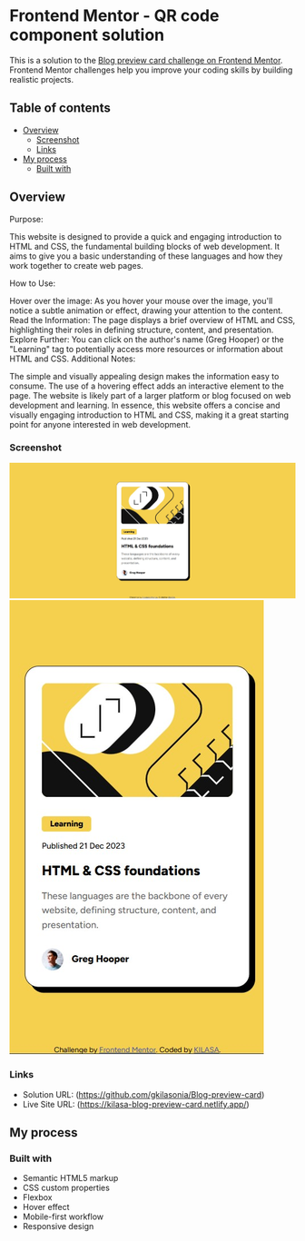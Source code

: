 # Frontend Mentor - QR code component solution

This is a solution to the [Blog preview card challenge on Frontend Mentor](https://www.frontendmentor.io/challenges/blog-preview-card-ckPaj01IcS). Frontend Mentor challenges help you improve your coding skills by building realistic projects.

## Table of contents

- [Overview](#overview)
  - [Screenshot](#screenshot)
  - [Links](#links)
- [My process](#my-process)
  - [Built with](#built-with)

## Overview

Purpose:

This website is designed to provide a quick and engaging introduction to HTML and CSS, the fundamental building blocks of web development. It aims to give you a basic understanding of these languages and how they work together to create web pages.

How to Use:

Hover over the image: As you hover your mouse over the image, you'll notice a subtle animation or effect, drawing your attention to the content.
Read the Information: The page displays a brief overview of HTML and CSS, highlighting their roles in defining structure, content, and presentation.
Explore Further: You can click on the author's name (Greg Hooper) or the "Learning" tag to potentially access more resources or information about HTML and CSS.
Additional Notes:

The simple and visually appealing design makes the information easy to consume.
The use of a hovering effect adds an interactive element to the page.
The website is likely part of a larger platform or blog focused on web development and learning.
In essence, this website offers a concise and visually engaging introduction to HTML and CSS, making it a great starting point for anyone interested in web development.

### Screenshot

![](./images/desktop-screenshot.jpg)
![](./images/mobile-screenshot.jpg)

### Links

- Solution URL: (https://github.com/gkilasonia/Blog-preview-card)
- Live Site URL: (https://kilasa-blog-preview-card.netlify.app/)

## My process

### Built with

- Semantic HTML5 markup
- CSS custom properties
- Flexbox
- Hover effect
- Mobile-first workflow
- Responsive design
